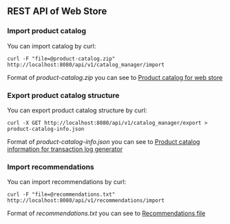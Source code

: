 
REST API of Web Store
---------------------

### Import product catalog

You can import catalog by curl:

`curl -F "file=@product-catalog.zip" http://localhost:8080/api/v1/catalog_manager/import`

Format of *product-catalog.zip* you can see to
[Product catalog for web store](Developer-Guide.md#product-catalog-for-web-store)


### Export product catalog structure

You can export product catalog structure by curl:

`curl -X GET http://localhost:8080/api/v1/catalog_manager/export > product-catalog-info.json`

Format of *product-catalog-info.json* you can see to
[Product catalog information for transaction log generator](Developer-Guide.md#product-catalog-information-for-transaction-log-generator)


### Import recommendations

You can import recommendations by curl:

`curl -F "file=@recommendations.txt" http://localhost:8080/api/v1/recommendations/import`

Format of *recommendations.txt* you can see to
[Recommendations file](Developer-Guide.md#recommendations-file)
